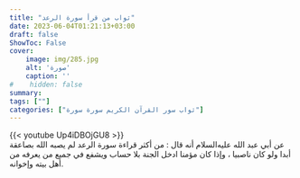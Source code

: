 ```yaml
---
title: "ثواب من قرأ سورة الرعد"
date: 2023-06-04T01:21:13+03:00
draft: false
ShowToc: False
cover:
    image: img/285.jpg
    alt: 'صورة'
    caption: ''
#    hidden: false
summary: 
tags: [""]
categories: ["ثواب سور القرآن الكريم سورة سورة"]
---
```

{{< youtube Up4iDBOjGU8 >}} 
<br>
عن أبي عبد الله عليه‌السلام 
أنه قال : من أكثر قراءة سورة الرعد لم يصبه الله بصاعقة أبدا ولو كان
ناصبيا ، وإذا كان مؤمنا ادخل الجنة بلا حساب ويشفع في جميع من
يعرفه من أهل بيته وإخوانه.

